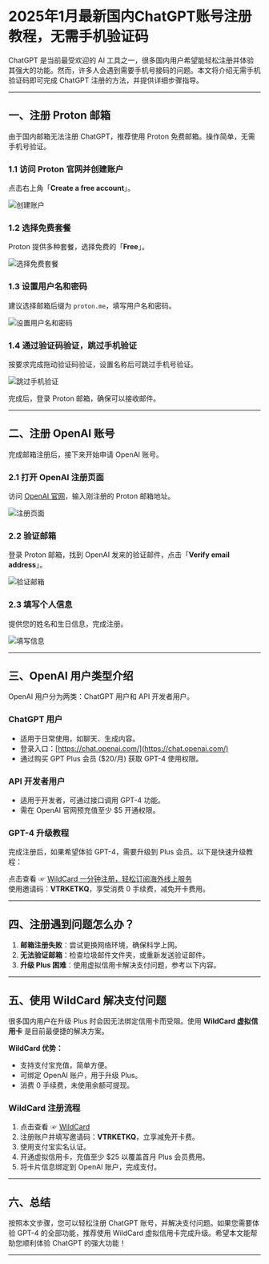 # 2025年1月最新国内ChatGPT账号注册教程，无需手机验证码

ChatGPT 是当前最受欢迎的 AI 工具之一，很多国内用户希望能轻松注册并体验其强大的功能。然而，许多人会遇到需要手机号接码的问题。本文将介绍无需手机验证码即可完成 ChatGPT 注册的方法，并提供详细步骤指导。

---

## 一、注册 Proton 邮箱

由于国内邮箱无法注册 ChatGPT，推荐使用 Proton 免费邮箱。操作简单，无需手机号验证。

### 1.1 访问 Proton 官网并创建账户
点击右上角「**Create a free account**」。

![创建账户](https://files.mdnice.com/user/57216/0ea8d756-6b97-4b7b-99a8-d2e094940965.png)

### 1.2 选择免费套餐
Proton 提供多种套餐，选择免费的「**Free**」。

![选择免费套餐](https://files.mdnice.com/user/57216/0e1ed3c3-3561-40da-93f5-baba05f2b5d6.png)

### 1.3 设置用户名和密码
建议选择邮箱后缀为 `proton.me`，填写用户名和密码。

![设置用户名和密码](https://files.mdnice.com/user/57216/0c586a1c-752a-451c-8a4d-fadab67e5677.png)

### 1.4 通过验证码验证，跳过手机验证
按要求完成拖动验证码验证，设置名称后可跳过手机号验证。

![跳过手机验证](https://files.mdnice.com/user/57216/e0979bdb-8006-4500-a842-a5421b4d90f8.png)

完成后，登录 Proton 邮箱，确保可以接收邮件。

---

## 二、注册 OpenAI 账号

完成邮箱注册后，接下来开始申请 OpenAI 账号。

### 2.1 打开 OpenAI 注册页面
访问 [OpenAI 官网](https://chat.openai.com/)，输入刚注册的 Proton 邮箱地址。

![注册页面](https://files.mdnice.com/user/57216/43f003e7-ea40-4f57-b127-2e5c9469c85c.png)

### 2.2 验证邮箱
登录 Proton 邮箱，找到 OpenAI 发来的验证邮件，点击「**Verify email address**」。

![验证邮箱](https://files.mdnice.com/user/57216/c54b8fd8-3068-465e-a032-dd1224f934c6.png)

### 2.3 填写个人信息
提供您的姓名和生日信息，完成注册。

![填写信息](https://files.mdnice.com/user/57216/35be3725-8649-4f39-b76e-c6b761b90438.png)

---

## 三、OpenAI 用户类型介绍

OpenAI 用户分为两类：ChatGPT 用户和 API 开发者用户。

### ChatGPT 用户
- 适用于日常使用，如聊天、生成内容。
- 登录入口：[https://chat.openai.com/](https://chat.openai.com/)
- 通过购买 GPT Plus 会员 ($20/月) 获取 GPT-4 使用权限。

### API 开发者用户
- 适用于开发者，可通过接口调用 GPT-4 功能。
- 需在 OpenAI 官网预充值至少 $5 开通权限。

### GPT-4 升级教程
完成注册后，如果希望体验 GPT-4，需要升级到 Plus 会员。以下是快速升级教程：

点击查看 ☞ [WildCard  一分钟注册，轻松订阅海外线上服务](https://yeka.ai/i/VTRKETKQ)  
使用邀请码：**VTRKETKQ**，享受消费 0 手续费，减免开卡费用。

---

## 四、注册遇到问题怎么办？

1. **邮箱注册失败**：尝试更换网络环境，确保科学上网。
2. **无法验证邮箱**：检查垃圾邮件文件夹，或重新发送验证邮件。
3. **升级 Plus 困难**：使用虚拟信用卡解决支付问题，参考以下内容。

---

## 五、使用 WildCard 解决支付问题

很多国内用户在升级 Plus 时会因无法绑定信用卡而受阻。使用 **WildCard 虚拟信用卡** 是目前最便捷的解决方案。

**WildCard 优势：**
- 支持支付宝充值，简单方便。
- 可绑定 OpenAI 账户，用于升级 Plus。
- 消费 0 手续费，未使用余额可提现。

### WildCard 注册流程

1. 点击查看 ☞ [WildCard](https://yeka.ai/i/VTRKETKQ)
2. 注册账户并填写邀请码：**VTRKETKQ**，立享减免开卡费。
3. 使用支付宝实名认证。
4. 开通虚拟信用卡，充值至少 $25 以覆盖首月 Plus 会员费用。
5. 将卡片信息绑定到 OpenAI 账户，完成支付。

---

## 六、总结

按照本文步骤，您可以轻松注册 ChatGPT 账号，并解决支付问题。如果您需要体验 GPT-4 的全部功能，推荐使用 WildCard 虚拟信用卡完成升级。希望本文能帮助您顺利体验 ChatGPT 的强大功能！

---
